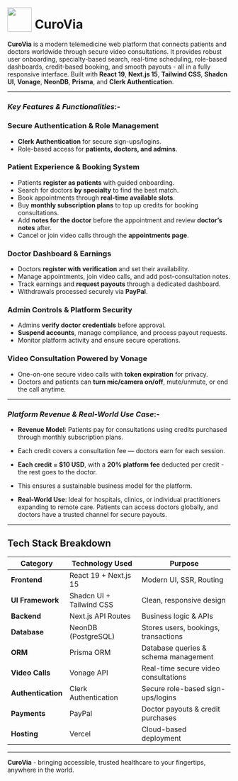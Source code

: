 <h1>
  <img src="https://github.com/user-attachments/assets/98752926-34d2-499c-9056-a0268c14463a" 
       width="55" 
       style="vertical-align: sub;"/> 
  CuroVia
</h1>

**CuroVia** is a modern telemedicine web platform that connects patients and doctors worldwide through secure video consultations. It provides robust user onboarding, specialty-based search, real-time scheduling, role-based dashboards, credit-based booking, and smooth payouts - all in a fully responsive interface. Built with **React 19**, **Next.js 15**, **Tailwind CSS**, **Shadcn UI**, **Vonage**, **NeonDB**, **Prisma**, and **Clerk Authentication**.

---

### *Key Features & Functionalities*:-

### Secure Authentication & Role Management
- **Clerk Authentication** for secure sign-ups/logins.
- Role-based access for **patients, doctors, and admins**.

### Patient Experience & Booking System
- Patients **register as patients** with guided onboarding.
- Search for doctors **by specialty** to find the best match.
- Book appointments through **real-time available slots**.
- Buy **monthly subscription plans** to top up credits for booking consultations.
- Add **notes for the doctor** before the appointment and review **doctor’s notes** after.
- Cancel or join video calls through the **appointments page**.

### Doctor Dashboard & Earnings
- Doctors **register with verification** and set their availability.
- Manage appointments, join video calls, and add post-consultation notes.
- Track earnings and **request payouts** through a dedicated dashboard.
- Withdrawals processed securely via **PayPal**.

### Admin Controls & Platform Security
- Admins **verify doctor credentials** before approval.
- **Suspend accounts**, manage compliance, and process payout requests.
- Monitor platform activity and ensure secure operations.

### Video Consultation Powered by Vonage
- One-on-one secure video calls with **token expiration** for privacy.
- Doctors and patients can **turn mic/camera on/off**, mute/unmute, or end the call anytime.

---

### *Platform Revenue & Real-World Use Case*:-

- **Revenue Model**: Patients pay for consultations using credits purchased through monthly subscription plans.
- Each credit covers a consultation fee — doctors earn for each session.
- **Each credit = $10 USD**, with a **20% platform fee** deducted per credit - the rest goes to the doctor.
- This ensures a sustainable business model for the platform.

- **Real-World Use**: Ideal for hospitals, clinics, or individual practitioners expanding to remote care. Patients can access doctors globally, and doctors have a trusted channel for secure payouts.

---

## Tech Stack Breakdown

| Category          | Technology Used                | Purpose                                          |
|-------------------|---------------------------------|--------------------------------------------------|
| **Frontend**      | React 19 + Next.js 15          | Modern UI, SSR, Routing                          |
| **UI Framework**  | Shadcn UI + Tailwind CSS       | Clean, responsive design                         |
| **Backend**       | Next.js API Routes             | Business logic & APIs                            |
| **Database**      | NeonDB (PostgreSQL)            | Stores users, bookings, transactions             |
| **ORM**           | Prisma ORM                     | Database queries & schema management             |
| **Video Calls**   | Vonage API                     | Real-time secure video consultations             |
| **Authentication**| Clerk Authentication           | Secure role-based sign-ups/logins                |
| **Payments**      | PayPal                         | Doctor payouts & credit purchases                |
| **Hosting**       | Vercel                         | Cloud-based deployment                           |

---

**CuroVia** - bringing accessible, trusted healthcare to your fingertips, anywhere in the world.
